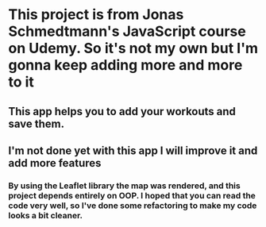 ﻿# This project is from Jonas Schmedtmann's JavaScript course on Udemy. So it's not my own but I'm gonna keep adding more and more to it

## This app helps you to add your workouts and save them.

## I'm not done yet with this app I will improve it and add more features

### By using the Leaflet library the map was rendered, and this project depends entirely on OOP. I hoped that you can read the code very well, so I've done some refactoring to make my code looks a bit cleaner.
